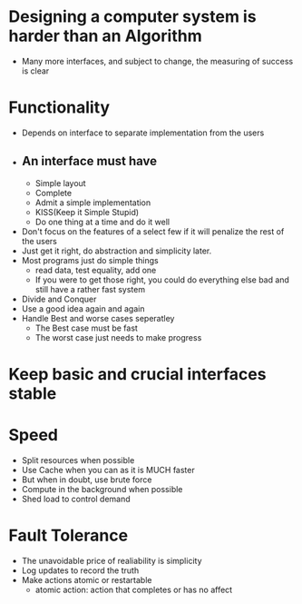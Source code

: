 # Designing a computer system is harder than an Algorithm
  - Many more interfaces, and subject to change, the measuring of success is clear

# Functionality
  - Depends on interface to separate implementation from the users
  - ## An interface must have
    - Simple layout
    - Complete
    - Admit a simple implementation
    - KISS(Keep it Simple Stupid)
    - Do one thing at a time and do it well
  - Don't focus on the features of a select few if it will penalize the rest of the users
  - Just get it right, do abstraction and simplicity later.
  - Most programs just do simple things
    - read data, test equality, add one
    - If you were to get those right, you could do everything else bad and still have a rather fast system
  - Divide and Conquer
  - Use a good idea again and again
  - Handle Best and worse cases seperatley
    - The Best case must be fast
    - The worst case just needs to make progress
# Keep basic and crucial interfaces stable

# Speed
  - Split resources when possible
  - Use Cache when you can as it is MUCH faster
  - But when in doubt, use brute force
  - Compute in the background when possible
  - Shed load to control demand

# Fault Tolerance
  - The unavoidable price of realiability is simplicity
  - Log updates to record the truth
  - Make actions atomic or restartable
    - atomic action: action that completes or has no affect
